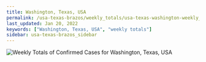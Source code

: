 ```yaml
---
title: Washington, Texas, USA
permalink: /usa-texas-brazos/weekly_totals/usa-texas-washington-weekly_totals.html
last_updated: Jan 20, 2022
keywords: ["Washington, Texas, USA", "weekly totals"]
sidebar: usa-texas-brazos_sidebar
---
```


![Weekly Totals of Confirmed Cases for Washington, Texas, USA](/covid_tracker/images/graphs/usa-texas-washington-weekly_totals_graph.png)
